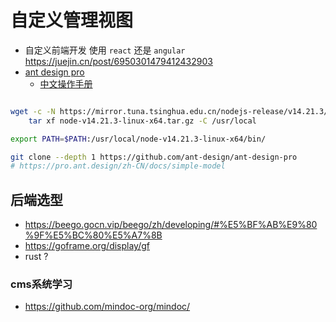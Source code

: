 # 自定义管理视图
- 自定义前端开发 使用 `react` 还是 `angular` https://juejin.cn/post/6950301479412432903
- [ant design pro](https://pro.ant.design/zh-CN/docs/introduction)
    - [中文操作手册](https://github.com/ant-design/ant-design-pro/blob/master/README.zh-CN.md)

```bash

wget -c -N https://mirror.tuna.tsinghua.edu.cn/nodejs-release/v14.21.3/node-v14.21.3-linux-x64.tar.gz && \
    tar xf node-v14.21.3-linux-x64.tar.gz -C /usr/local 

export PATH=$PATH:/usr/local/node-v14.21.3-linux-x64/bin/

git clone --depth 1 https://github.com/ant-design/ant-design-pro
# https://pro.ant.design/zh-CN/docs/simple-model
```


## 后端选型
- https://beego.gocn.vip/beego/zh/developing/#%E5%BF%AB%E9%80%9F%E5%BC%80%E5%A7%8B
- https://goframe.org/display/gf
- rust ? 


### cms系统学习
- https://github.com/mindoc-org/mindoc/
